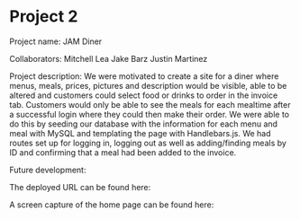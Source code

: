 # Project 2

Project name: JAM Diner

Collaborators:
Mitchell Lea
Jake Barz
Justin Martinez

Project description:
We were motivated to create a site for a diner where menus, meals, prices, pictures and description would be visible, able to be altered and customers could
select food or drinks to order in the invoice tab. Customers would only be able to see the meals for each mealtime after a successful login where they could then 
make their order. We were able to do this by seeding our database with the information for each menu and meal with MySQL and templating the page with Handlebars.js. 
We had routes set up for logging in, logging out as well as adding/finding meals by ID and confirming that a meal had been added to the invoice.


Future development:



The deployed URL can be found here:

A screen capture of the home page can be found here: